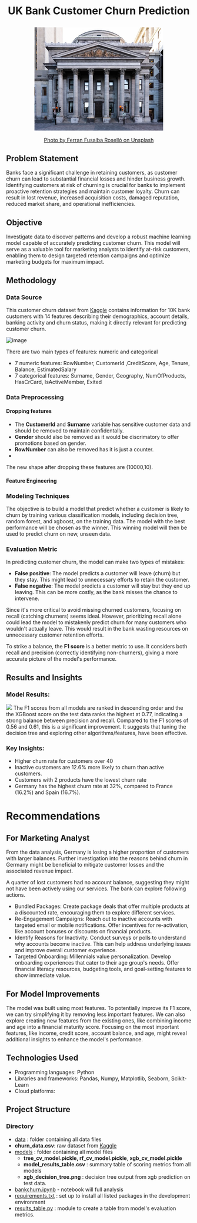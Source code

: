 # <p align="center"> UK Bank Customer Churn Prediction
<p align="center"> 
  <img src="image.jpg", width="350">
</p>
  <p align="center"> 
  <a href="https://github.com](https://unsplash.com/photos/gray-concrete-building-during-daytime-WgUHuGSWPVM">Photo by Ferran Fusalba Roselló on Unsplash</a>
</p>

## Problem Statement
Banks face a significant challenge in retaining customers, as customer churn can lead to substantial financial losses and hinder business growth. Identifying customers at risk of churning is crucial for banks to implement proactive retention strategies and maintain customer loyalty. Churn can result in lost revenue, increased acquisition costs, damaged reputation, reduced market share, and operational inefficiencies.

## Objective
Investigate data to discover patterns and develop a robust machine learning model capable of accurately predicting customer churn. This model will serve as a valuable tool for marketing analysts to identify at-risk customers, enabling them to design targeted retention campaigns and optimize marketing budgets for maximum impact.

## Methodology

### Data Source
This customer churn dataset from [Kaggle](https://www.kaggle.com/datasets/mathchi/churn-for-bank-customers) contains information for 10K bank customers with 14 features describing their demographics, account details, banking activity and churn status, making it directly relevant for predicting customer churn.

![image](https://github.com/aprilhong/bankchurn/assets/78663820/691081c9-49de-40b0-ae8e-e051f6b94006)

There are two main types of features: numeric and categorical
- 7 numeric features: RowNumber, CustomerId ,CreditScore, Age, Tenure, Balance, EstimatedSalary
- 7 categorical features: Surname, Gender, Geography, NumOfProducts, HasCrCard, IsActiveMember, Exited


### Data Preprocessing ##########################

#### Dropping features
  - The **CustomerId** and **Surname** variable has sensitive customer data and should be removed to maintain confidentally. 
  - **Gender** should also be removed as it would be discrimatory to offer promotions based on gender.
  - **RowNumber** can also be removed has it is just a counter.
  - 
The new shape after dropping these features are (10000,10). 


#### Feature Engineering ##########################

### Modeling Techniques
The objective is to build a model that predict whether a customer is likely to churn by training various classification models, including decision tree, random forest, and xgboost, on the training data. The model with the best performance will be chosen as the winner. This winning model will then be used to predict churn on new, unseen data.

### Evaluation Metric
In predicting customer churn, the model can make two types of mistakes:

- **False positive**: The model predicts a customer will leave (churn) but they stay. This might lead to unnecessary efforts to retain the customer.
- **False negative**: The model predicts a customer will stay but they end up leaving. This can be more costly, as the bank misses the chance to intervene.
  
Since it's more critical to avoid missing churned customers, focusing on recall (catching churners) seems ideal. However, prioritizing recall alone could lead the model to mistakenly predict churn for many customers who wouldn't actually leave. This would result in the bank wasting resources on unnecessary customer retention efforts.

To strike a balance, the **F1 score** is a better metric to use. It considers both recall and precision (correctly identifying non-churners), giving a more accurate picture of the model's performance. 

## Results and Insights

### Model Results: 

<img src="https://github.com/aprilhong/bankchurn/assets/78663820/f388a624-60d6-4e25-bb74-11b3d0a976a9" width="400">
The F1 scores from all models are ranked in descending order and the the XGBoost score on the test data ranks the highest at 0.77, indicating a strong balance between precision and recall. Compared to the F1 scores of 0.56 and 0.61, this is a significant improvement. It suggests that tuning the decision tree and exploring other algorithms/features, have been effective.

### Key Insights: #######################
- Higher churn rate for customers over 40
- Inactive customers are 12.6% more likely to churn than active customers.
- Customers with 2 products have the lowest churn rate
- Germany has the highest churn rate at 32%, compared to France (16.2%) and Spain (16.7%).


# Recommendations

## For Marketing Analyst
From the data analysis, Germany is losing a higher proportion of customers with larger balances. Further investigation into the reasons behind churn in Germany might be beneficial to mitigate customer losses and the associated revenue impact.

A quarter of lost customers had no account balance, suggesting they might not have been actively using our services. The bank can explore following actions. 
  - Bundled Packages: Create package deals that offer multiple products at a discounted rate, encouraging them to explore different services.
  - Re-Engagement Campaigns: Reach out to inactive accounts with targeted email or mobile notifications. Offer incentives for re-activation, like account bonuses or discounts on financial products.
  - Identify Reasons for Inactivity: Conduct surveys or polls to understand why accounts become inactive. This can help address underlying issues and improve overall customer experience.
  - Targeted Onboarding: Millennials value personalization. Develop onboarding experiences that cater to their age group's needs. Offer financial literacy resources, budgeting tools, and goal-setting features to show immediate value.

## For Model Improvements
The model was built using most features. To potentially improve its F1 score, we can try simplifying it by removing less important features. We can also explore creating new features from the existing ones, like combining income and age into a financial maturity score. Focusing on the most important features, like income, credit score, account balance, and age, might reveal additional insights to enhance the model's performance.


## Technologies Used

- Programming languages: Python 
- Libraries and frameworks: Pandas, Numpy, Matplotlib, Seaborn, Scikit-Learn 
- Cloud platforms: 

## Project Structure

### Directory
  - [data](https://github.com/aprilhong/bankchurn/tree/main/data) : folder containing all data files
  - **churn_data.csv**: raw dataset from [Kaggle](https://www.kaggle.com/datasets/mathchi/churn-for-bank-customers)
  - [models](https://github.com/aprilhong/bankchurn/tree/main/models) : folder containing all model files
    - **tree_cv_model.pickle, rf_cv_model.pickle**, **xgb_cv_model.pickle** 
    - **model_results_table.csv** : summary table of scoring metrics from all models
    - **xgb_decision_tree.png** : decision tree output from xgb prediction on test data. 
  - [bankchurn.ipynb](https://github.com/aprilhong/bankchurn/blob/main/bankchurn.ipynb) - notebook will full analysis
  - [requirements.txt](https://github.com/aprilhong/bankchurn/blob/main/requirements.txt) : set up to install all listed packages in the development environment
  - [results_table.py](https://github.com/aprilhong/bankchurn/blob/main/results_table.py) : module to create a table from model's evaluation metrics.



